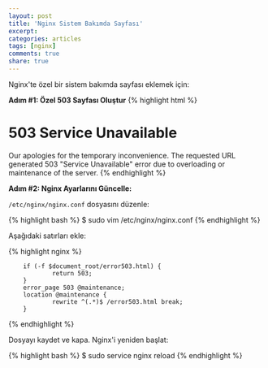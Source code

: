 ```yaml
---
layout: post
title: 'Nginx Sistem Bakımda Sayfası'
excerpt:
categories: articles
tags: [nginx]
comments: true
share: true
---
```


Nginx'te özel bir sistem bakımda sayfası eklemek için:

**Adım #1:  Özel 503 Sayfası Oluştur**
{% highlight html %}
<html>
  <head>
    <title>Error 503 Service Unavailable</title>
  </head>
  <body>
  <h1>503 Service Unavailable</h1>
  Our apologies for the temporary inconvenience. The requested URL
  generated 503 "Service Unavailable" error due to overloading or
  maintenance of the server.
  </body>
</html>
{% endhighlight %}

**Adım #2:   Nginx Ayarlarını Güncelle:**

`/etc/nginx/nginx.conf` dosyasını düzenle:

{% highlight bash %}
        $ sudo vim /etc/nginx/nginx.conf
{% endhighlight %}

Aşağıdaki satırları ekle:

{% highlight nginx %}

        if (-f $document_root/error503.html) {
                return 503;
        }
        error_page 503 @maintenance;
        location @maintenance {
                rewrite ^(.*)$ /error503.html break;
        }
{% endhighlight %}

Dosyayı kaydet ve kapa. Nginx'i yeniden başlat:

{% highlight bash %}
        $ sudo service nginx reload
{% endhighlight %}

